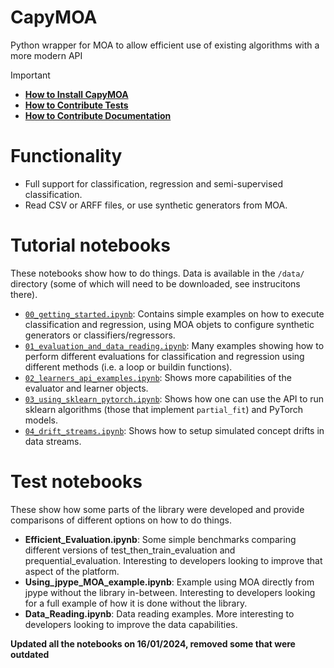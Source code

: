 # CapyMOA
Python wrapper for MOA to allow efficient use of existing algorithms with a more modern API

> [!IMPORTANT]
> * **[How to Install CapyMOA](docs/installation.md)**
> * **[How to Contribute Tests](docs/testing.md)**
> * **[How to Contribute Documentation](docs/README.md)**


# Functionality
* Full support for classification, regression and semi-supervised classification. 
* Read CSV or ARFF files, or use synthetic generators from MOA.

# Tutorial notebooks
These notebooks show how to do things. Data is available in the ```/data/``` directory (some of which will need to be downloaded, see instrucitons there). 

* [`00_getting_started.ipynb`](notebooks/00_getting_started.ipynb): Contains simple examples on how to execute classification and regression, using MOA objets to configure synthetic generators or classifiers/regressors. 
* [`01_evaluation_and_data_reading.ipynb`](notebooks/01_evaluation_and_data_reading.ipynb): Many examples showing how to perform different evaluations for classification and regression using different methods (i.e. a loop or buildin functions). 
* [`02_learners_api_examples.ipynb`](notebooks/02_learners_api_examples.ipynb): Shows more capabilities of the evaluator and learner objects.
* [`03_using_sklearn_pytorch.ipynb`](notebooks/03_using_sklearn_pytorch.ipynb): Shows how one can use the API to run sklearn algorithms (those that implement ```partial_fit```) and PyTorch models.
* [`04_drift_streams.ipynb`](notebooks/04_drift_streams.ipynb): Shows how to setup
   simulated concept drifts in data streams.

# Test notebooks
These show how some parts of the library were developed and provide comparisons of different options on how to do things. 

* **Efficient_Evaluation.ipynb**: Some simple benchmarks comparing different versions of test_then_train_evaluation and prequential_evaluation. Interesting to developers looking to improve that aspect of the platform. 
* **Using_jpype_MOA_example.ipynb**: Example using MOA directly from jpype without the library in-between. Interesting to developers looking for a full example of how it is done without the library. 
* **Data_Reading.ipynb**: Data reading examples. More interesting to developers looking to improve the data capabilities. 

**Updated all the notebooks on 16/01/2024, removed some that were outdated**
